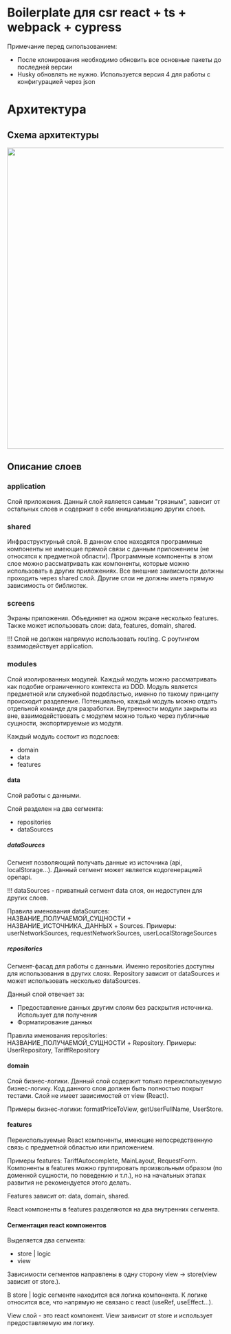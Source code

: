 # Boilerplate для csr react + ts + webpack + cypress
Примечание перед сипользованием:
- После клонирования необходимо обновить все основные пакеты до последней версии
- Husky обновлять не нужно. Используется версия 4 для работы с конфигурацией через json

# Архитектура
## Схема архитектуры
<p align="center">
  <img src='https://raw.githubusercontent.com/kaluga-astral/nextjs-boilerplate/main/.docs/arch-scheme.png' width='700px'>
</p>

## Описание слоев

### application

Слой приложения.
Данный слой является самым "грязным", зависит от остальных слоев и содержит в себе инициализацию других слоев.

### shared

Инфраструктурный слой. В данном слое находятся программные компоненты не имеющие прямой связи с данным приложением (не относятся к предметной области).
Программные компоненты в этом слое можно рассматривать как компоненты, которые можно использовать в других приложениях.
Все внешние заивисмости должны проходить через shared слой. Другие слои не должны иметь прямую зависимость от библиотек.

### screens

Экраны приложения. Объединяет на одном экране несколько features.
Также может использовать слои: data, features, domain, shared.

!!! Слой не должен напрямую использовать routing. С роутингом взаимодействует application.

### modules

Слой изолированных модулей. Каждый модуль можно рассматривать как подобие ограниченного контекста из DDD.
Модуль является предметной или служебной подобластью, именно по такому принципу происходит разделение. Потенциально, каждый модуль можно отдать отдельной команде для разработки. 
Внутренности модули закрыты из вне, взаимодействовать с модулем можно только через публичные сущности, экспортируемые из модуля.

Каждый модуль состоит из подслоев:
- domain
- data
- features

#### data

Слой работы с данными.

Слой разделен на два сегмента:
- repositories
- dataSources

##### dataSources

Сегмент позволяющий получать данные из источника (api, localStorage...).
Данный сегмент может является кодогенерацией openapi.

!!! dataSources - приватный сегмент data слоя, он недоступен для других слоев. 

Правила именования dataSources: НАЗВАНИЕ_ПОЛУЧАЕМОЙ_СУЩНОСТИ + НАЗВАНИЕ_ИСТОЧНИКА_ДАННЫХ + Sources.
Примеры: userNetworkSources, requestNetworkSources, userLocalStorageSources

##### repositories

Сегмент-фасад для работы с данными. Именно repositories доступны для использования в других слоях.
Repository зависит от dataSources и может использовать несколько dataSources.

Данный слой отвечает за:
- Предоставление данных другим слоям без раскрытия источника. Использует для получения 
- Форматирование данных

Правила именования repositories: НАЗВАНИЕ_ПОЛУЧАЕМОЙ_СУЩНОСТИ + Repository.
Примеры: UserRepository, TariffRepository

#### domain

Слой бизнес-логики. Данный слой содержит только переиспользуемую бизнес-логику.
Код данного слоя должен быть полностью покрыт тестами.
Слой не имеет зависимостей от view (React).

Примеры бизнес-логики: formatPriceToView, getUserFullName, UserStore.

#### features

Переиспользуемые React компоненты, имеющие непосредственную связь с предметной областью или приложением.

Примеры features: TariffAutocomplete, MainLayout, RequestForm.
Компоненты в features можно группировать произвольным образом (по доменной сущности, по поведению и т.п.), но на начальных этапах развития не рекомендуется этого делать. 

Features зависит от: data, domain, shared.

React компоненты в features разделяются на два внутренних сегмента.

#### Сегментация react компонентов

Выделяется два сегмента:
- store | logic
- view

Зависимости сегментов направлены в одну сторону view -> store(view зависит от store.).

В store | logic сегменте находится вся логика компонента. К логике относится все, что напрямую не связано с react (useRef, useEffect...).

View слой - это react компонент. View заивисит от store и использует предоставляемую им логику.
